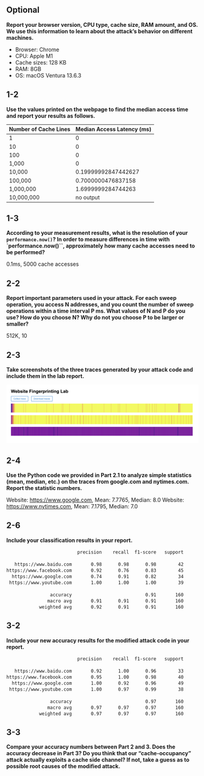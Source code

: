 

## Optional

**Report your browser version, CPU type, cache size, RAM amount, and OS. We use this information to learn about the attack’s behavior on different machines.**

- Browser: Chrome
- CPU: Apple M1
- Cache sizes: 128 KB
- RAM: 8GB
- OS: macOS Ventura 13.6.3

## 1-2

**Use the values printed on the webpage to find the median access time and report your results as follows.**

| Number of Cache Lines | Median Access Latency (ms) |
| --------------------- | -------------------------- |
| 1                     | 0                          |
| 10                    | 0                          |
| 100                   | 0                          |
| 1,000                 | 0                          |
| 10,000                | 0.19999992847442627        |
| 100,000               | 0.7000000476837158         |
| 1,000,000             | 1.6999999284744263         |
| 10,000,000            | no output                  |




## 1-3

**According to your measurement results, what is the resolution of your `performance.now()`? In order to measure differences in time with `performance.now()``, approximately how many cache accesses need to be performed?**

0.1ms, 5000 cache accesses


## 2-2

**Report important parameters used in your attack. For each sweep operation, you access N addresses, and you count the number of sweep operations within a time interval P ms. What values of N and P do you use? How do you choose N? Why do not you choose P to be larger or smaller?**

512K, 10


## 2-3

**Take screenshots of the three traces generated by your attack code and include them in the lab report.**

![Screenshot of traces](./part2/Screenshot.png)




## 2-4

**Use the Python code we provided in Part 2.1 to analyze simple statistics (mean, median, etc.) on the traces from google.com and nytimes.com. Report the statistic numbers.**

Website: https://www.google.com, Mean: 7.7765, Median: 8.0
Website: https://www.nytimes.com, Mean: 7.1795, Median: 7.0

## 2-6

**Include your classification results in your report.**

```
                          precision    recall  f1-score   support

   https://www.baidu.com       0.98      0.98      0.98        42
https://www.facebook.com       0.92      0.76      0.83        45
  https://www.google.com       0.74      0.91      0.82        34
 https://www.youtube.com       1.00      1.00      1.00        39

                accuracy                           0.91       160
               macro avg       0.91      0.91      0.91       160
            weighted avg       0.92      0.91      0.91       160
```

## 3-2

**Include your new accuracy results for the modified attack code in your report.**

```
                          precision    recall  f1-score   support

   https://www.baidu.com       0.92      1.00      0.96        33
https://www.facebook.com       0.95      1.00      0.98        40
  https://www.google.com       1.00      0.92      0.96        49
 https://www.youtube.com       1.00      0.97      0.99        38

                accuracy                           0.97       160
               macro avg       0.97      0.97      0.97       160
            weighted avg       0.97      0.97      0.97       160
```

## 3-3

**Compare your accuracy numbers between Part 2 and 3. Does the accuracy decrease in Part 3? Do you think that our “cache-occupancy” attack actually exploits a cache side channel? If not, take a guess as to possible root causes of the modified attack.**

